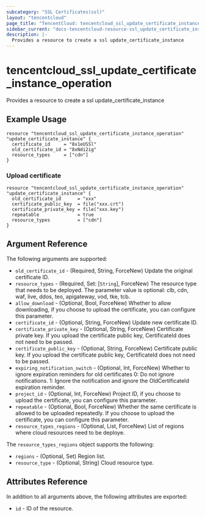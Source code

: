 ```yaml
---
subcategory: "SSL Certificates(ssl)"
layout: "tencentcloud"
page_title: "TencentCloud: tencentcloud_ssl_update_certificate_instance_operation"
sidebar_current: "docs-tencentcloud-resource-ssl_update_certificate_instance_operation"
description: |-
  Provides a resource to create a ssl update_certificate_instance
---
```


# tencentcloud_ssl_update_certificate_instance_operation

Provides a resource to create a ssl update_certificate_instance

## Example Usage

```hcl
resource "tencentcloud_ssl_update_certificate_instance_operation" "update_certificate_instance" {
  certificate_id     = "8x1eUSSl"
  old_certificate_id = "8xNdi2ig"
  resource_types     = ["cdn"]
}
```

### Upload certificate

```hcl
resource "tencentcloud_ssl_update_certificate_instance_operation" "update_certificate_instance" {
  old_certificate_id      = "xxx"
  certificate_public_key  = file("xxx.crt")
  certificate_private_key = file("xxx.key")
  repeatable              = true
  resource_types          = ["cdn"]
}
```

## Argument Reference

The following arguments are supported:

* `old_certificate_id` - (Required, String, ForceNew) Update the original certificate ID.
* `resource_types` - (Required, Set: [`String`], ForceNew) The resource type that needs to be deployed. The parameter value is optional: clb, cdn, waf, live, ddos, teo, apigateway, vod, tke, tcb.
* `allow_download` - (Optional, Bool, ForceNew) Whether to allow downloading, if you choose to upload the certificate, you can configure this parameter.
* `certificate_id` - (Optional, String, ForceNew) Update new certificate ID.
* `certificate_private_key` - (Optional, String, ForceNew) Certificate private key. If you upload the certificate public key, CertificateId does not need to be passed.
* `certificate_public_key` - (Optional, String, ForceNew) Certificate public key. If you upload the certificate public key, CertificateId does not need to be passed.
* `expiring_notification_switch` - (Optional, Int, ForceNew) Whether to ignore expiration reminders for old certificates 0: Do not ignore notifications. 1: Ignore the notification and ignore the OldCertificateId expiration reminder.
* `project_id` - (Optional, Int, ForceNew) Project ID, if you choose to upload the certificate, you can configure this parameter.
* `repeatable` - (Optional, Bool, ForceNew) Whether the same certificate is allowed to be uploaded repeatedly. If you choose to upload the certificate, you can configure this parameter.
* `resource_types_regions` - (Optional, List, ForceNew) List of regions where cloud resources need to be deploye.

The `resource_types_regions` object supports the following:

* `regions` - (Optional, Set) Region list.
* `resource_type` - (Optional, String) Cloud resource type.

## Attributes Reference

In addition to all arguments above, the following attributes are exported:

* `id` - ID of the resource.




